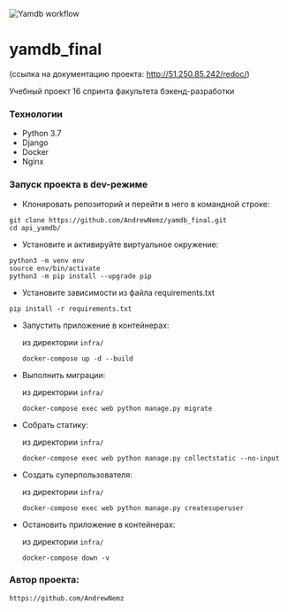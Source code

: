 ![Yamdb workflow](https://github.com/AndrewNemz/yamdb_final/actions/workflows/yamdb_workflow.yml/badge.svg)

# yamdb_final 

(ссылка на документацию проекта: http://51.250.85.242/redoc/)

Учебный проект 16 спринта факультета бэкенд-разработки

### Технологии
- Python 3.7
- Django
- Docker
- Nginx

### Запуск проекта в dev-режиме
- Клонировать репозиторий и перейти в него в командной строке:
```
git clone https://github.com/AndrewNemz/yamdb_final.git
cd api_yamdb/
```

- Установите и активируйте виртуальное окружение:
 ```
python3 -m venv env
source env/bin/activate
python3 -m pip install --upgrade pip
 ```
 
 - Установите зависимости из файла requirements.txt
  ```
pip install -r requirements.txt
 ```
 
 - Запустить приложение в контейнерах:
 
   из директории ```infra/```
   ```
   docker-compose up -d --build
   ```
   
  - Выполнить миграции:
 
    из директории ```infra/```
   
    ```
    docker-compose exec web python manage.py migrate
    ```
   
  - Собрать статику:
  
    из директории ```infra/```
    ```
    docker-compose exec web python manage.py collectstatic --no-input
    ```
    
   - Создать суперпользователя:
  
     из директории ```infra/```
     
     ```
     docker-compose exec web python manage.py createsuperuser
     ```
    
    
   - Остановить приложение в контейнерах:
  
      из директории ```infra/```
      
      ```
      docker-compose down -v
      ```


### Автор проекта:
    https://github.com/AndrewNemz


